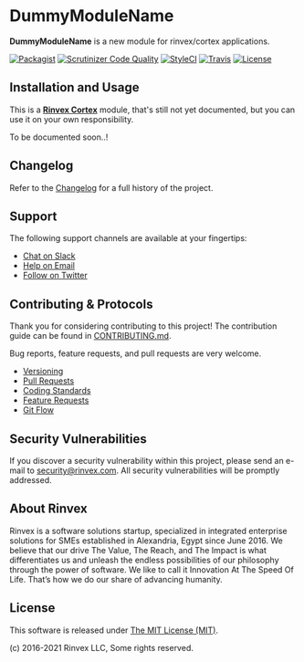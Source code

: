 # DummyModuleName

**DummyModuleName** is a new module for rinvex/cortex applications.

[![Packagist](https://img.shields.io/packagist/v/dummy/module.svg?label=Packagist&style=flat-square)](https://packagist.org/packages/dummy/module)
[![Scrutinizer Code Quality](https://img.shields.io/scrutinizer/g/dummy/module.svg?label=Scrutinizer&style=flat-square)](https://scrutinizer-ci.com/g/dummy/module/)
[![StyleCI](https://styleci.io/repos/123123123/shield)](https://styleci.io/repos/123123123)
[![Travis](https://img.shields.io/travis/dummy/module.svg?label=TravisCI&style=flat-square)](https://travis-ci.org/dummy/module)
[![License](https://img.shields.io/packagist/l/dummy/module.svg?label=License&style=flat-square)](https://github.com/dummy/module/blob/develop/LICENSE)


## Installation and Usage

This is a **[Rinvex Cortex](https://github.com/rinvex/cortex)** module, that's still not yet documented, but you can use it on your own responsibility.

To be documented soon..!


## Changelog

Refer to the [Changelog](CHANGELOG.md) for a full history of the project.


## Support

The following support channels are available at your fingertips:

- [Chat on Slack](https://bit.ly/rinvex-slack)
- [Help on Email](mailto:help@rinvex.com)
- [Follow on Twitter](https://twitter.com/rinvex)


## Contributing & Protocols

Thank you for considering contributing to this project! The contribution guide can be found in [CONTRIBUTING.md](CONTRIBUTING.md).

Bug reports, feature requests, and pull requests are very welcome.

- [Versioning](CONTRIBUTING.md#versioning)
- [Pull Requests](CONTRIBUTING.md#pull-requests)
- [Coding Standards](CONTRIBUTING.md#coding-standards)
- [Feature Requests](CONTRIBUTING.md#feature-requests)
- [Git Flow](CONTRIBUTING.md#git-flow)


## Security Vulnerabilities

If you discover a security vulnerability within this project, please send an e-mail to [security@rinvex.com](security@rinvex.com). All security vulnerabilities will be promptly addressed.


## About Rinvex

Rinvex is a software solutions startup, specialized in integrated enterprise solutions for SMEs established in Alexandria, Egypt since June 2016. We believe that our drive The Value, The Reach, and The Impact is what differentiates us and unleash the endless possibilities of our philosophy through the power of software. We like to call it Innovation At The Speed Of Life. That’s how we do our share of advancing humanity.


## License

This software is released under [The MIT License (MIT)](LICENSE).

(c) 2016-2021 Rinvex LLC, Some rights reserved.
